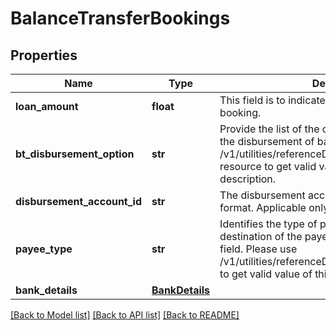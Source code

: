 # BalanceTransferBookings

## Properties
Name | Type | Description | Notes
------------ | ------------- | ------------- | -------------
**loan_amount** | **float** | This field is to indicate the loan amount for booking. | 
**bt_disbursement_option** | **str** | Provide the list of the options available to receive the disbursement of balance transfer. Please use /v1/utilities/referenceData/{btDisbursementOption} resource to get valid value of this field with description. | 
**disbursement_account_id** | **str** | The disbursement account identifier in encrypted format. Applicable only for HK. | [optional] 
**payee_type** | **str** | Identifies the type of payee based on the destination of the payee.This is a reference data field. Please use /v1/utilities/referenceData/{payeeType} resource to get valid value of this field with description.  | [optional] 
**bank_details** | [**BankDetails**](BankDetails.md) |  | [optional] 

[[Back to Model list]](../README.md#documentation-for-models) [[Back to API list]](../README.md#documentation-for-api-endpoints) [[Back to README]](../README.md)

